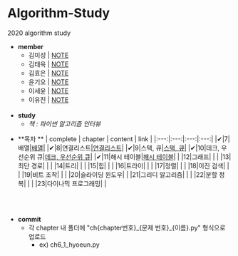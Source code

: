 # Algorithm-Study
2020 algorithm study

* **member**
  - 김미성 | [NOTE]()
  - 김태욱 | [NOTE]()
  - 김효은 | [NOTE](https://hyoeun-log.tistory.com/)
  - 윤기오 | [NOTE]()
  - 이세윤 | [NOTE](https://blog.naver.com/ericalee97)
  - 이유진 | [NOTE]()
<br><br>
* **study**
  - _책 : 파이썬 알고리즘 인터뷰_


- **목차 **
| complete | chapter | content | link |
|:---:|:---:|:---:|:---:|
|✔|7|배열|[배열](https://github.com/hyo-eun-kim/algorithm-study/tree/main/ch07)|
|✔|8|연결리스트|[연결리스트](https://github.com/hyo-eun-kim/algorithm-study/tree/main/ch08)|
|✔|9|스택, 큐|[스택, 큐](https://github.com/hyo-eun-kim/algorithm-study/tree/main/ch09)|
|✔|10|데크, 우선순위 큐|[데크, 우선순위 큐](https://github.com/hyo-eun-kim/algorithm-study/tree/main/ch10)|
|✔|11|해시 테이블|[해시 테이블](https://github.com/hyo-eun-kim/algorithm-study/tree/main/ch11)|
| |12|그래프|  |
| |13|최단 경로|  |
| |14|트리|  |
| |15|힙|  |
| |16|트라이|  |
| |17|정렬|  |
| |18|이진 검색|  |
| |19|비트 조작| |
| |20|슬라이딩 윈도우|
| |21|그리디 알고리즘|  |
| |22|분할 정복|  |
| |23|다이나믹 프로그래밍|  |

<br><br>    
* **commit**
    - 각 chapter 내 폴더에 "ch{chapter번호}\_{문제 번호}\_{이름}.py" 형식으로 업로드
      - ex) ch6_1_hyoeun.py
 


